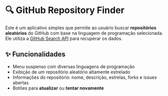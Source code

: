 # 🔍 GitHub Repository Finder

Este é um aplicativo simples que permite ao usuário buscar **repositórios aleatórios** do GitHub com base na linguagem de programação selecionada. Ele utiliza a [GitHub Search API](https://docs.github.com/en/rest/search?apiVersion=2022-11-28) para recuperar os dados.

## ✨ Funcionalidades

- Menu suspenso com diversas linguagens de programação
- Exibição de um repositório aleatório altamente estrelado
- Informações do repositório: nome, descrição, estrelas, forks e issues abertas
- Botões para **atualizar** ou **tentar novamente**




